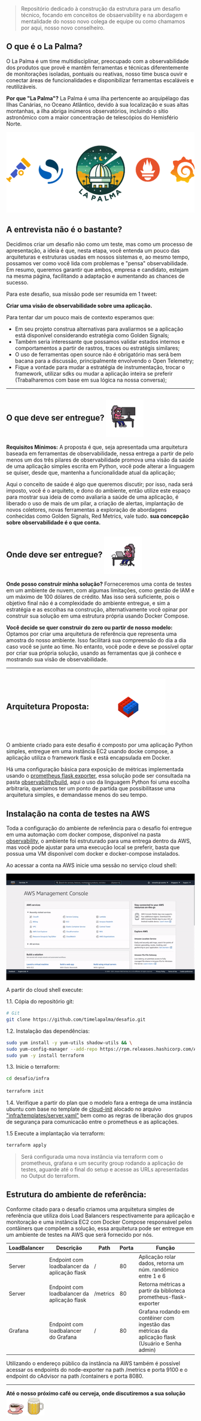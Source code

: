 > Repositório dedicado à construção da estrutura para um desafio técnico, focando em conceitos de obsaervability e na abordagem e mentalidade do nosso novo colega de equipe ou como chamamos por aqui, nosso novo conselheiro.

## O que é o La Palma?

O La Palma é um time multidisciplinar, preocupado com a observabilidade dos produtos que provê e mantêm ferramentas e técnicas diferentemente de monitorações isoladas, pontuais ou reativas, nosso time busca ouvir e conectar áreas de funcionalidades e disponibilizar ferramentas escaláveis e reutilizáveis.

**Por que "La Palma"?** La Palma é uma ilha pertencente ao arquipélago das Ilhas Canárias, no Oceano Atlântico, devido à sua localização e suas altas montanhas, a ilha abriga inúmeros observatórios, incluindo o sítio astronômico com a maior concentração de telescópios do Hemisfério Norte.

![monitoring](imgsrc/monitoring.png?raw=true)

## A entrevista não é o bastante?

Decidimos criar um desafio não como um teste, mas como um processo de apresentação, a ideia é que, nesta etapa, você entenda um pouco das arquiteturas e estruturas usadas em nossos sistemas e, ao mesmo tempo, possamos ver como você lida com problemas e "pensa" observabilidade. Em resumo, queremos garantir que ambos, empresa e candidato, estejam na mesma página, facilitando a adaptação e aumentando as chances de sucesso.

Para este desafio, sua missão pode ser resumida em 1 tweet:

**Criar uma visão de observabilidade sobre uma aplicação.** 

Para tentar dar um pouco mais de contexto esperamos que:

- Em seu projeto construa alternativas para avaliarmos se a aplicação está disponível considerando estratégia como Golden Signals;
- Também seria interessante que possamos validar estados internos e comportamentos a partir de rastros, traces ou estratégis similares;
- O uso de ferramentas open source não é obrigatório mas será bem bacana para a discussão, principalmente envolvendo o Open Telemetry;
- Fique a vontade para mudar a estratégia de instrumentação, trocar o framework, utilizar sdks ou mudar a aplicação inteira se preferir (Trabalharemos com base em sua lógica na nossa conversa);

---

## O que deve ser entregue? <img align="center" alt="JonesTip" height="100" style="border-radius:0px;" src="imgsrc/JonesTip.gif"> 


**Requisitos Mínimos:** A proposta é que, seja apresentada uma arquitetura baseada em ferramentas de observabilidade, nessa entrega a partir de pelo menos um dos três pilares de observabilidade promova uma visão da saúde de uma aplicação simples escrita em Python, você pode alterar a linguagem se quiser, desde que, mantenha a funcionalidade atual da aplicação;

Aqui o conceito de saúde é algo que queremos discutir; por isso, nada será imposto, você é o arquiteto, e dono do ambiente, então utilize este espaço para mostrar sua ideia de como avaliaria a saúde de uma aplicação, é liberado o uso de mais de um pilar, a criação de alertas, implantação de novos coletores, novas ferramentas a exploração de abordagens conhecidas como Golden Signals, Red Metrics, vale tudo. **sua concepção sobre observabilidade é o que conta.**

## Onde deve ser entregue? <img align="center" alt="GirlTip" height="100" style="border-radius:0px;" src="imgsrc/GirlTip.gif"> 


**Onde posso construir minha solução?** Forneceremos uma conta de testes em um ambiente de nuvem, com algumas limitações, como gestão de IAM e um máximo de 100 dólares de crédito. Mas isso será suficiente, pois o objetivo final não é a complexidade do ambiente entregue, e sim a estratégia e as escolhas na construção, alternativamente você opinar por construir sua solução em uma estrutura própria usando Docker Compose.

**Você decide se quer construir do zero ou partir de nosso modelo:** Optamos por criar uma arquitetura de referência que representa uma amostra do nosso ambiente. Isso facilitará sua compreensão do dia a dia caso você se junte ao time. No entanto, você pode e deve se possível optar por criar sua própria solução, usando as ferramentas que já conhece e mostrando sua visão de observabilidade.

---

## Arquitetura Proposta: <img align="center" alt="Lego" height="150" style="border-radius:0px;" src="imgsrc/lego.gif"> 

O ambiente criado para este desafio é composto por uma aplicação Python simples, entregue em uma instância EC2 usando docke compose, a aplicação utiliza o framework flask e está encapsulada em Docker.

Há uma configuração básica para exposição de métricas implementada usando o [prometheus flask exporter](https://pypi.org/project/prometheus-flask-exporter/), essa solução pode ser consultada na pasta [observability/build](https://github.com/timelapalma/desafio/tree/main/observability/build), aqui o uso da linguagem Python foi uma escolha arbitraria, queríamos ter um ponto de partida que possibilitasse uma arquitetura simples, e demandasse menos do seu tempo.

## Instalação na conta de testes na AWS

Toda a configuração do ambiente de referência para o desafio foi entregue em uma automação com docker compose, disponível na pasta [observability](https://github.com/timelapalma/desafio/tree/main/observability), o ambiente foi estruturado para uma entrega dentro da AWS, mas você pode ajustar para uma execução local se preferir, basta que possua uma VM disponível com docker e docker-compose instalados.

Ao acessar a conta na AWS inicie uma sessão no serviço cloud shell:

![cloudshell gif](imgsrc/cloudshell.gif?raw=true)

A partir do cloud shell execute:

1.1. Cópia do repositório git:
```sh
# Git
git clone https://github.com/timelapalma/desafio.git
```

1.2. Instalação das dependências:
```sh
sudo yum install -y yum-utils shadow-utils && \
sudo yum-config-manager --add-repo https://rpm.releases.hashicorp.com/AmazonLinux/hashicorp.repo && \
sudo yum -y install terraform
```

1.3. Inicie o terraform:

```sh
cd desafio/infra

terraform init
```

1.4. Verifique a partir do plan que o modelo fara a entrega de uma instância ubuntu com base no template de [cloud-init](https://cloudinit.readthedocs.io/en/latest/) alocado no arquivo ["infra/templates/server.yaml"](https://github.com/timelapalma/desafio/blob/main/infra/templates/server.yaml) bem como as regras de liberação dos grupos de segurança para comunicacão entre o prometheus e as aplicações.

1.5 Execute a implantação via terraform:

```sh
terraform apply
```

> Será configurada uma nova instância via terraform com o prometheus, grafana e um security group rodando a aplicação de testes, aguarde até o final do setup e acesse as URLs apresentadas no Output do terraform.

## Estrutura do ambiente de referência:

Conforme citado para o desafio criamos uma arquitetura simples de referência que utiliza dois Load Balancers respectivamente para aplicação e monitoração e uma instância EC2 com Docker Compose responsável pelos contâiners que compõem a solução, essa arquitetura pode ser entregue em um ambiente de testes na AWS que será fornecido por nós. 

| LoadBalancer | Descrição                                    | Path        | Porta | Função                                                                                            |
| -------------|----------------------------------------------|-------------|-------|---------------------------------------------------------------------------------------------------|
| Server       | Endpoint com loadbalancer da aplicação flask | /           | 80    | Aplicação rolar dados, retorna um núm. randômico entre 1 e 6                                      |
| Server       | Endpoint com loadbalancer da aplicação flask | /metrics    | 80    | Retorna métricas a partir da biblioteca prometheus-flask-exporter                                 |
| Grafana      | Endpoint com loadbalancer do Grafana         | /           | 80    | Grafana rodando em contêiner com ingestão das métricas da aplicação flask (Usuário e Senha admin) |

Utilizando o endereço público da instância na AWS também é possível acessar os endpoints do node-exporter na path /metrics e porta 9100 e o endpoint do cAdvisor na path /containers e porta 8080.

---

**Até o nosso próximo café ou cerveja, onde discutiremos a sua solução**  <img align="left" alt="Foco" height="50" style="border-radius:0px;" src="imgsrc/coffee.gif?raw=true"> <img align="left" alt="Foco" height="50" style="border-radius:0px;" src="imgsrc/beer.gif?raw=true">
